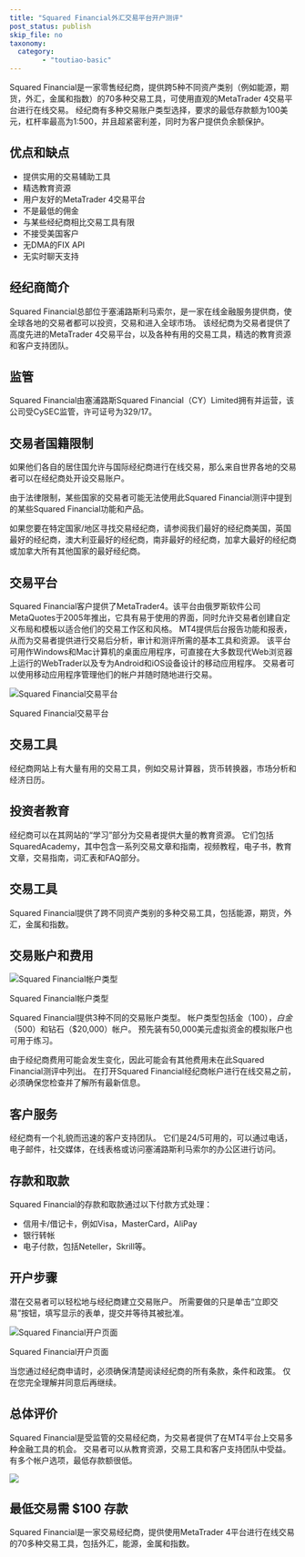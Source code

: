 ```yaml
---
title: "Squared Financial外汇交易平台开户测评"
post_status: publish
skip_file: no
taxonomy:
  category:
        - "toutiao-basic"
---
```


Squared Financial是一家零售经纪商，提供跨5种不同资产类别（例如能源，期货，外汇，金属和指数）的70多种交易工具，可使用直观的MetaTrader 4交易平台进行在线交易。 经纪商有多种交易账户类型选择，要求的最低存款额为100美元，杠杆率最高为1:500，并且超紧密利差，同时为客户提供负余额保护。

## 优点和缺点

- 提供实用的交易辅助工具
- 精选教育资源
- 用户友好的MetaTrader 4交易平台
- 不是最低的佣金
- 与某些经纪商相比交易工具有限
- 不接受美国客户
- 无DMA的FIX API
- 无实时聊天支持

## 经纪商简介

Squared Financial总部位于塞浦路斯利马索尔，是一家在线金融服务提供商，使全球各地的交易者都可以投资，交易和进入全球市场。 该经纪商为交易者提供了高度先进的MetaTrader 4交易平台，以及各种有用的交易工具，精选的教育资源和客户支持团队。

## 监管

Squared Financial由塞浦路斯Squared Financial（CY）Limited拥有并运营，该公司受CySEC监管，许可证号为329/17。

## 交易者国籍限制

如果他们各自的居住国允许与国际经纪商进行在线交易，那么来自世界各地的交易者可以在经纪商处开设交易账户。

由于法律限制，某些国家的交易者可能无法使用此Squared Financial测评中提到的某些Squared Financial功能和产品。

如果您要在特定国家/地区寻找交易经纪商，请参阅我们最好的经纪商美国，英国最好的经纪商，澳大利亚最好的经纪商，南非最好的经纪商，加拿大最好的经纪商或加拿大所有其他国家的最好经纪商。

## 交易平台

Squared Financial客户提供了MetaTrader4。该平台由俄罗斯软件公司MetaQuotes于2005年推出，它具有易于使用的界面，同时允许交易者创建自定义布局和模板以适合他们的交易工作区和风格。 MT4提供后台报告功能和报表，从而为交易者提供进行交易后分析，审计和测评所需的基本工具和资源。 该平台可用作Windows和Mac计算机的桌面应用程序，可直接在大多数现代Web浏览器上运行的WebTrader以及专为Android和iOS设备设计的移动应用程序。 交易者可以使用移动应用程序管理他们的帐户并随时随地进行交易。

![Squared Financial交易平台](https://cdn.fendou.la/funstoutiao/2020/11/SquaredFinancial-Review-Trading-Platform-1024x409.jpg "Squared Financial交易平台")

Squared Financial交易平台

## 交易工具

经纪商网站上有大量有用的交易工具，例如交易计算器，货币转换器，市场分析和经济日历。

## 投资者教育

经纪商可以在其网站的“学习”部分为交易者提供大量的教育资源。 它们包括SquaredAcademy，其中包含一系列交易文章和指南，视频教程，电子书，教育文章，交易指南，词汇表和FAQ部分。

## 交易工具

Squared Financial提供了跨不同资产类别的多种交易工具，包括能源，期货，外汇，金属和指数。

## 交易账户和费用

![Squared Financial帐户类型](https://cdn.fendou.la/funstoutiao/2020/11/SquaredFinancial-Review-Account-Types-617x1024.jpg "Squared Financial帐户类型")

Squared Financial帐户类型

Squared Financial提供3种不同的交易账户类型。 帐户类型包括金（$100），白金（$500）和钻石（$20,000）帐户。 预先装有50,000美元虚拟资金的模拟账户也可用于练习。

由于经纪商费用可能会发生变化，因此可能会有其他费用未在此Squared Financial测评中列出。 在打开Squared Financial经纪商帐户进行在线交易之前，必须确保您检查并了解所有最新信息。

## 客户服务

经纪商有一个礼貌而迅速的客户支持团队。 它们是24/5可用的，可以通过电话，电子邮件，社交媒体，在线表格或访问塞浦路斯利马索尔的办公区进行访问。

## 存款和取款

Squared Financial的存款和取款通过以下付款方式处理：

- 信用卡/借记卡，例如Visa，MasterCard，AliPay
- 银行转帐
- 电子付款，包括Neteller，Skrill等。

## 开户步骤

潜在交易者可以轻松地与经纪商建立交易账户。 所需要做的只是单击“立即交易”按钮，填写显示的表单，提交并等待其被批准。

![Squared Financial开户页面](https://cdn.fendou.la/funstoutiao/2020/11/SquaredFinancial-Review-Account-Opening-Page-404x1024.jpg "Squared Financial开户页面")

Squared Financial开户页面

当您通过经纪商申请时，必须确保清楚阅读经纪商的所有条款，条件和政策。 仅在您完全理解并同意后再继续。

## 总体评价

Squared Financial是受监管的交易经纪商，为交易者提供了在MT4平台上交易多种金融工具的机会。 交易者可以从教育资源，交易工具和客户支持团队中受益。 有多个帐户选项，最低存款额很低。

![](https://cdn.fendou.la/funstoutiao/2020/11/Squared-Financial-Logo.png)

## 最低交易需 $100 存款

Squared Financial是一家交易经纪商，提供使用MetaTrader 4平台进行在线交易的70多种交易工具，包括外汇，能源，金属和指数。
